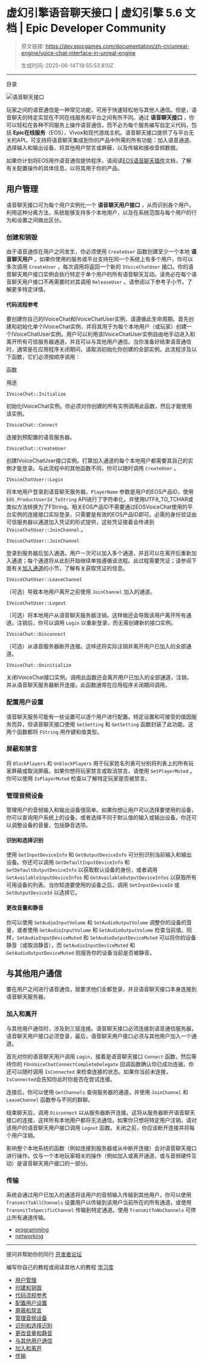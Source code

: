 # 虚幻引擎语音聊天接口 | 虚幻引擎 5.6 文档 | Epic Developer Community

> 原文链接: https://dev.epicgames.com/documentation/zh-cn/unreal-engine/voice-chat-interface-in-unreal-engine
> 
> 生成时间: 2025-06-14T19:55:53.810Z

---

目录

![语音聊天接口](https://dev.epicgames.com/community/api/documentation/image/b0348a0d-71d3-4ee7-a02b-c14a14f073ee?resizing_type=fill&width=1920&height=335)

玩家之间的语音通信是一种常见功能，可用于快速轻松地与其他人通信。但是，语音聊天的特定实现在不同在线服务和平台之间有所不同。通过 **语音聊天接口** ，你可以轻松在各种不同服务上操作语音通信，而不必为每个服务编写自定义代码，包括 **Epic在线服务**（EOS）、Vivox和现代游戏主机。语音聊天接口提供了与平台无关的API，可支持将语音聊天集成到你的产品中所需的所有功能：加入语音通道、选择输入和输出设备、将其他用户禁言或屏蔽，以及传输和接收音频数据。

如果你计划将EOS用作语音通信提供程序，请阅读[EOS语音聊天插件](/documentation/zh-cn/unreal-engine/voice-chat-with-epic-online-services)文档，了解有关配置操作的具体信息，以将其用于你的产品。

## 用户管理

语音聊天接口可为每个用户实例化一个 **语音聊天用户接口** ，从而识别各个用户。利用这种分离方法，系统能够支持多个本地用户，以及在系统范围与每个用户的行为和设置之间做出区分。

### 创建和销毁

由于语音通信在用户之间发生，你必须使用 `CreateUser` 函数创建至少一个本地 **语音聊天用户** 。如果你使用的服务或平台支持在同一个系统上有多个用户，你可以多次调用 `CreateUser` ，每次调用将返回一个新的 `IVoiceChatUser` 接口。你的语音聊天用户接口实例会执行特定于单个用户的所有语音聊天互动。请务必在每个语音聊天用户接口不再需要时对其调用 `ReleaseUser` 。请参阅以下参考子小节，了解更多特定详情。

#### 代码流程参考

要创建你自己的IVoiceChat和IVoiceChatUser实例，请遵循此生命周期。首先创建和初始化单个IVoiceChat实例，并将其用于为每个本地用户（或玩家）创建一个IVoiceChatUser实例。用户可以利用该IVoiceChatUser实例自由地手动进入和离开所有可信服务器通道，并且可以与其他用户通信。当你准备好结束语音通信时，通常是在应用程序关闭期间，请取消初始化你创建的全部实例。此流程涉及以下函数，它们必须按顺序调用：

函数

用途

`IVoiceChat::Initialize`

初始化IVoiceChat实例。你必须对你创建的所有实例调用此函数，然后才能使用该实例。

`IVoiceChat::Connect`

连接到预配置的语音服务器。

`IVoiceChat::CreateUser`

创建IVoiceChatUser接口实例。打算加入通道的每个本地用户都需要其自己的实例才能登录。与此流程中的其他函数不同，你可以随时调用 `CreateUser` 。

`IVoiceChatUser::Login`

将本地用户登录到语音聊天服务器。`PlayerName` 参数是用户的EOS产品ID，使用 `EOS_ProductUserId_ToString` API进行了字符串化，并使用UTF8\_TO\_TCHAR或类似方法转换为了FString。相关EOS产品ID不需要通过EOSVoiceChat使用的平台实例的连接接口实际登录，只需要是有效的EOS产品ID即可。必需的身份验证由可信服务器以通道加入凭证的形式提供，这些凭证接着会传递到 `IVoiceChatUser::JoinChannel` 。

`IVoiceChatUser::JoinChannel`

登录到服务器后加入通道。用户一次可以加入多个通道，并且可以在离开后重新加入通道；每个通道将从此刻开始继续单独遵循该流程。此过程需要凭证；请参阅下面有关[加入通道](/documentation/zh-cn/unreal-engine/voice-chat-interface-in-unreal-engine#%E5%8A%A0%E5%85%A5%E9%80%9A%E9%81%93])的小节，了解有关获取凭证的信息。

`IVoiceChatUser::LeaveChannel`

（可选）导致本地用户离开之前使用 `JoinChannel` 加入的通道。

`IVoiceChatUser::Logout`

（可选）将本地用户从语音聊天服务器注销。这样做还会导致该用户离开所有通道。注销后，你可以调用 `Login` 以重新登录，而无需创建新的接口实例。

`IVoiceChat::Disconnect`

（可选）从语音服务器断开连接。这样还将实际注销并离开用户已加入的全部通道。

`IVoiceChat::Uninitialize`

关闭IVoiceChat接口实例。调用此函数还会离开用户已加入的全部通道，注销，并从语音聊天服务器断开连接。此函数通常在应用程序关闭期间调用。

### 配置用户设置

语音聊天服务可能有一些设置可以逐个用户进行配置。特定设置和可接受的值因服务而异，但语音聊天接口使用 `SetSetting` 和 `GetSetting` 函数封装了此功能。这两个函数都将 `FString` 用作键和值类型。

### 屏蔽和禁言

将 `BlockPlayers` 和 `UnblockPlayers` 用于玩家姓名列表可分别将列表上的所有玩家屏蔽或取消屏蔽。如果你想将玩家禁言或取消禁言，请使用 `SetPlayerMuted` 。你可以使用 `IsPlayerMuted` 检查以了解特定玩家是否被禁言。

### 管理音频设备

管理用户的音频输入和输出设备很简单。如果你想让用户可以选择要使用的设备，你可以查询用户系统上的设备，或者选择不同于默认值的输入或输出设备。你还可以调整设备的音量，包括静音选项。

#### 识别和选择识别

使用 `GetInputDeviceInfo` 和 `GetOutputDeviceInfo` 可分别识别当前输入和输出设备。你还可以调用 `GetDefaultInputDeviceInfo` 和 `GetDefaultOutputDeviceInfo` 以获取默认设备的身份，或者调用 `GetAvailableInputDeviceInfos` 和 `GetAvailableOutputDeviceInfos` 以获取所有可用设备的列表。当你知道要使用的设备之后，调用 `SetInputDeviceId` 或 `SetOutputDeviceId` 以选择它。

#### 更改音量和静音

你可以使用 `SetAudioInputVolume` 和 `SetAudioOutputVolume` 调整你的设备的音量，或者使用 `GetAudioInputVolume` 和 `GetAudioOutputVolume` 检查当前值。同样，`SetAudioInputDeviceMuted` 和 `SetAudioOutputDeviceMuted` 可以将你的设备静音（或取消静音），而 `GetAudioInputDeviceMuted` 和 `GetAudioOutputDeviceMuted` 则报告你的设备当前是否被静音。

## 与其他用户通信

要在用户之间进行语音通信，就要求他们全都登录，并且语音聊天接口本身连接到语音聊天服务器。

### 加入和离开

与其他用户通信时，涉及到三层连接。语音聊天接口必须连接到语音通信服务器，语音聊天用户接口必须登录，最后，语音聊天用户接口必须与其他用户加入一个通道。

首先对你的语音聊天用户调用 `Login`，接着是语音聊天接口 `Connect` 函数，然后等待你的 `FOnVoiceChatConnectCompleteDelegate` 回调函数确认你已成功连接。你还可以随时调用 `IsConnected` 来检查连接的状态。如果你当前未连接，`IsConnected`会告知你此时你是否在尝试连接。

连接后，你可以使用 `GetChannels` 查询服务器的通道，并使用 `JoinChannel` 和 `LeaveChannel` 函数参与不同的群聊。

结束聊天后，调用 `Disconnect` 以从服务器断开连接。这将从服务器断开语音聊天接口的连接，这样所有本地用户都将无法通信。如果你只想将特定用户注销，请对该用户的语音聊天用户接口调用 `Logout` 函数。关闭之前，你应该断开连接并将每个用户注销。

影响整个本地系统的函数（例如连接到服务器或从中断开连接）会对语音聊天接口进行操作。仅与一个本地玩家相关的操作（例如加入或离开通道，或与音频硬件互动）是语音聊天用户接口的一部分。

### 传输

系统会通过用户已加入的通道将该用户的音频输入传输到其他用户。你可以使用 `TransmitToAllChannels` 设置用户以传输到该用户当前所在的所有通道，或使用 `TransmitToSpecificChannel` 传输到特定通道。使用 `TransmitToNoChannels` 可停止所有通道传输。

-   [programming](https://dev.epicgames.com/community/search?query=programming)
-   [networking](https://dev.epicgames.com/community/search?query=networking)

* * *

提问并帮助你的同行 [开发者论坛](https://forums.unrealengine.com/categories?tag=unreal-engine)

编写你自己的教程或阅读其他人的教程 [学习库](https://dev.epicgames.com/community/unreal-engine/learning)

-   [用户管理](/documentation/zh-cn/unreal-engine/voice-chat-interface-in-unreal-engine#%E7%94%A8%E6%88%B7%E7%AE%A1%E7%90%86)
-   [创建和销毁](/documentation/zh-cn/unreal-engine/voice-chat-interface-in-unreal-engine#%E5%88%9B%E5%BB%BA%E5%92%8C%E9%94%80%E6%AF%81)
-   [代码流程参考](/documentation/zh-cn/unreal-engine/voice-chat-interface-in-unreal-engine#%E4%BB%A3%E7%A0%81%E6%B5%81%E7%A8%8B%E5%8F%82%E8%80%83)
-   [配置用户设置](/documentation/zh-cn/unreal-engine/voice-chat-interface-in-unreal-engine#%E9%85%8D%E7%BD%AE%E7%94%A8%E6%88%B7%E8%AE%BE%E7%BD%AE)
-   [屏蔽和禁言](/documentation/zh-cn/unreal-engine/voice-chat-interface-in-unreal-engine#%E5%B1%8F%E8%94%BD%E5%92%8C%E7%A6%81%E8%A8%80)
-   [管理音频设备](/documentation/zh-cn/unreal-engine/voice-chat-interface-in-unreal-engine#%E7%AE%A1%E7%90%86%E9%9F%B3%E9%A2%91%E8%AE%BE%E5%A4%87)
-   [识别和选择识别](/documentation/zh-cn/unreal-engine/voice-chat-interface-in-unreal-engine#%E8%AF%86%E5%88%AB%E5%92%8C%E9%80%89%E6%8B%A9%E8%AF%86%E5%88%AB)
-   [更改音量和静音](/documentation/zh-cn/unreal-engine/voice-chat-interface-in-unreal-engine#%E6%9B%B4%E6%94%B9%E9%9F%B3%E9%87%8F%E5%92%8C%E9%9D%99%E9%9F%B3)
-   [与其他用户通信](/documentation/zh-cn/unreal-engine/voice-chat-interface-in-unreal-engine#%E4%B8%8E%E5%85%B6%E4%BB%96%E7%94%A8%E6%88%B7%E9%80%9A%E4%BF%A1)
-   [加入和离开](/documentation/zh-cn/unreal-engine/voice-chat-interface-in-unreal-engine#%E5%8A%A0%E5%85%A5%E5%92%8C%E7%A6%BB%E5%BC%80)
-   [传输](/documentation/zh-cn/unreal-engine/voice-chat-interface-in-unreal-engine#%E4%BC%A0%E8%BE%93)